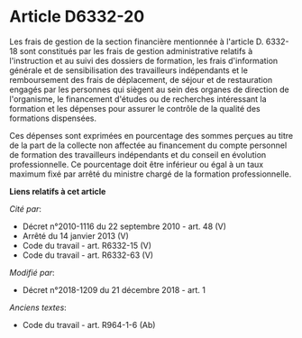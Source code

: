 # Article D6332-20

Les frais de gestion de la section financière mentionnée à l'article D. 6332-18 sont constitués par les frais de gestion
administrative relatifs à l'instruction et au suivi des dossiers de formation, les frais d'information générale et de
sensibilisation des travailleurs indépendants et le remboursement des frais de déplacement, de séjour et de restauration
engagés par les personnes qui siègent au sein des organes de direction de l'organisme, le financement d'études ou de
recherches intéressant la formation et les dépenses pour assurer le contrôle de la qualité des formations dispensées.

Ces dépenses sont exprimées en pourcentage des sommes perçues au titre de la part de la collecte non affectée au financement
du compte personnel de formation des travailleurs indépendants et du conseil en évolution professionnelle. Ce pourcentage
doit être inférieur ou égal à un taux maximum fixé par arrêté du ministre chargé de la formation professionnelle.

**Liens relatifs à cet article**

_Cité par_:

  - Décret n°2010-1116 du 22 septembre 2010 - art. 48 (V)
  - Arrêté du 14 janvier 2013 (V)
  - Code du travail - art. R6332-15 (V)
  - Code du travail - art. R6332-63 (V)

_Modifié par_:

  - Décret n°2018-1209 du 21 décembre 2018 - art. 1

_Anciens textes_:

  - Code du travail - art. R964-1-6 (Ab)
